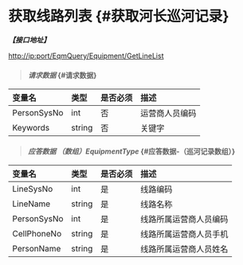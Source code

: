 # 获取线路列表 {#获取河长巡河记录}

_**【接口地址】**_

[http://ip:port/EqmQuery/Equipment/GetLineList](http://ip:port/EqmQuery/Equipment/GetEquipmentList)

> #### _请求数据_ {#请求数据}

| 变量名 | 类型 | 是否必须 | 描述 |
| :--- | :--- | :--- | :--- |
| PersonSysNo | int | 否 | 运营商人员编码 |
| Keywords | string | 否 | 关键字 |

> #### _应答数据 （数组）EquipmentType_ {#应答数据-（巡河记录数组）}

| 变量名 | 类型 | 是否必须 | 描述 |
| :--- | :--- | :--- | :--- |
| LineSysNo | int | 是 | 线路编码 |
| LineName | string | 是 | 线路名称 |
| PersonSysNo | int | 是 | 线路所属运营商人员编码 |
| CellPhoneNo | string | 是 | 线路所属运营商人员手机 |
| PersonName | string | 是 | 线路所属运营商人员姓名 |



